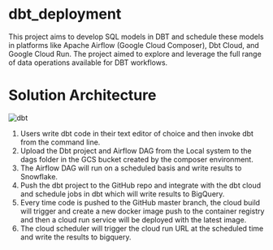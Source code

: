 # dbt_deployment

This project aims to develop SQL models in DBT and schedule these models in platforms like Apache Airflow (Google Cloud Composer), Dbt Cloud, and Google Cloud Run. The project aimed to explore and leverage the full range of data operations available for DBT workflows.

# Solution Architecture

![dbt](https://github.com/Aravind-DEV83/dbt_deployment/assets/129648011/7961df91-c9cf-4c60-9ef0-c28bf3897fcc)


1. Users write dbt code in their text editor of choice and then invoke dbt from the command line. 
2. Upload the Dbt project and Airflow DAG from the Local system to the dags folder in the GCS bucket created by the composer environment.
3. The Airflow DAG will run on a scheduled basis and write results to Snowflake.
4. Push the dbt project to the GitHub repo and integrate with the dbt cloud and schedule jobs in dbt which will write results to BigQuery.
5. Every time code is pushed to the GitHub master branch, the cloud build will trigger and create a new docker image push to the container registry and then a cloud run service will be deployed with the latest image. 
6. The cloud scheduler will trigger the cloud run URL at the scheduled time and write the results to bigquery.
